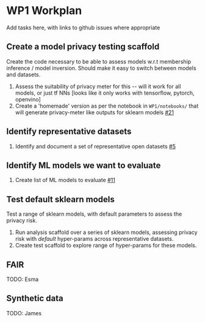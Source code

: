 # WP1 Workplan

Add tasks here, with links to github issues where appropriate

## Create a model privacy testing scaffold

Create the code necessary to be able to assess models w.r.t membership inference / model inversion. Should make it easy to switch between models and datasets.

1. Assess the suitability of privacy meter for this -- will it work for all models, or just tf NNs [looks like it only works with tensorflow, pytorch, openvino]
1. Create a 'homemade' version as per the notebook in `WP1/notebooks/` that will generate privacy-meter like outputs for sklearn models [#21](https://github.com/jim-smith/GRAIMatter/issues/21)

## Identify representative datasets

1. Identify and document a set of representative open datasets [#5](https://github.com/jim-smith/GRAIMatter/issues/5)

## Identify ML models we want to evaluate

1. Create list of ML models to evaluate [#11](https://github.com/jim-smith/GRAIMatter/issues/11)

## Test default sklearn models

Test a range of sklearn models, with default parameters to assess the privacy risk.

1. Run analysis scaffold over a series of sklearn models, assessing privacy risk with _default_ hyper-params across representative datasets.
1. Create test scaffold to explore range of hyper-params for these models.

## FAIR

TODO: Esma

## Synthetic data

TODO: James